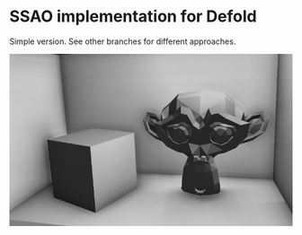 # SSAO implementation for Defold
Simple version.
See other branches for different approaches.

![ssao](https://github.com/abadonna/defold-ssao/blob/main/assets/sample.png)
